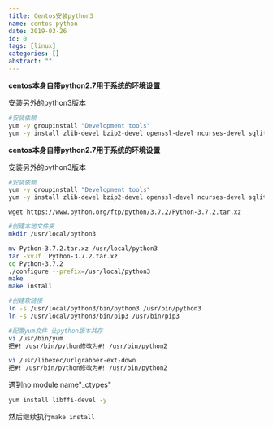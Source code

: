```yaml
---
title: Centos安装python3
name: centos-python
date: 2019-03-26
id: 0
tags: [linux]
categories: []
abstract: ""
---
```



**centos本身自带python2.7用于系统的环境设置**

安装另外的python3版本

```bash
#安装依赖
yum -y groupinstall "Development tools"
yum -y install zlib-devel bzip2-devel openssl-devel ncurses-devel sqlite-devel readline-devel tk-devel gdbm-devel db4-devel libpcap-devel xz-devel
```


<!--more-->


**centos本身自带python2.7用于系统的环境设置**

安装另外的python3版本

```bash
#安装依赖
yum -y groupinstall "Development tools"
yum -y install zlib-devel bzip2-devel openssl-devel ncurses-devel sqlite-devel readline-devel tk-devel gdbm-devel db4-devel libpcap-devel xz-devel
```

<!--more-->

```
wget https://www.python.org/ftp/python/3.7.2/Python-3.7.2.tar.xz
```

```bash
#创建本地文件夹
mkdir /usr/local/python3
```

```bash
mv Python-3.7.2.tar.xz /usr/local/python3
tar -xvJf  Python-3.7.2.tar.xz
cd Python-3.7.2
./configure --prefix=/usr/local/python3
make  
make install
```

```bash
#创建软链接
ln -s /usr/local/python3/bin/python3 /usr/bin/python3
ln -s /usr/local/python3/bin/pip3 /usr/bin/pip3
```

```bash
#配置yum文件 让python版本共存
vi /usr/bin/yum
把#! /usr/bin/python修改为#! /usr/bin/python2
```

```bash
vi /usr/libexec/urlgrabber-ext-down
把#! /usr/bin/python修改为#! /usr/bin/python2
```

遇到no module name"_ctypes"

```sh
yum install libffi-devel -y
```

然后继续执行`make install`